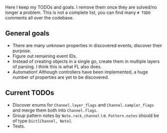 Here I keep my TODOs and goals. I remove them once they are solved/no
longer a problem. This is not a complete list, you can find many `# TODO`
comments all over the codebase.

## General goals

- There are many unknown properties in discovered events, discover their purpose.
- Figure out remaining event IDs.
- Instead of creating objects in a single go, create them in multiple layers
  of parsing. I think this is what FL also does.
- Automation! Although controllers have been implemented, a huge number of
  properties are yet to be discovered.

## Current TODOs

- Discover enums for `Channel.layer_flags` and `Channel.sampler_flags` and
  merge them both into `Channel.flags`.
- Group pattern notes by `Note.rack_channel` i.e. `Pattern.notes`
  should be of type `Dict[Channel, Note]`.
- Tests.
